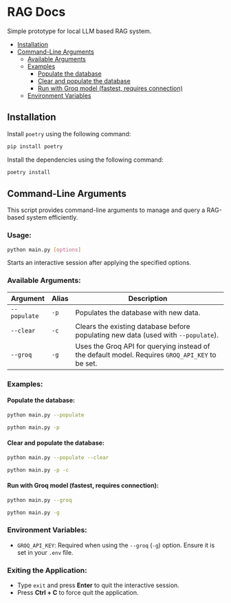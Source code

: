 # RAG Docs

Simple prototype for local LLM based RAG system.

- [Installation](#installation)
- [Command-Line Arguments](#command-line-arguments)
  - [Available Arguments](#available-arguments)
  - [Examples](#examples)
    - [Populate the database](#populate-the-database)
    - [Clear and populate the database](#clear-and-populate-the-database)
    - [Run with Groq model (fastest, requires connection)](#run-with-groq-model-fastest-requires-connection)
  - [Environment Variables](#environment-variables)

## Installation

Install `poetry` using the following command:

```bash
pip install poetry
```

Install the dependencies using the following command:

```bash
poetry install
```

## Command-Line Arguments

This script provides command-line arguments to manage and query a RAG-based system efficiently.

### Usage:

```bash
python main.py [options]
```

Starts an interactive session after applying the specified options.

### Available Arguments:

| Argument     | Alias | Description                                                                                     |
| ------------ | ----- | ----------------------------------------------------------------------------------------------- |
| `--populate` | `-p`  | Populates the database with new data.                                                           |
| `--clear`    | `-c`  | Clears the existing database before populating new data (used with `--populate`).               |
| `--groq`     | `-g`  | Uses the Groq API for querying instead of the default model. Requires `GROQ_API_KEY` to be set. |

### Examples:

#### Populate the database:

```bash
python main.py --populate
```

```bash
python main.py -p
```

#### Clear and populate the database:

```bash
python main.py --populate --clear
```

```bash
python main.py -p -c
```

#### Run with Groq model (fastest, requires connection):

```bash
python main.py --groq
```

```bash
python main.py -g
```

### Environment Variables:

- `GROQ_API_KEY`: Required when using the `--groq` (`-g`) option. Ensure it is set in your `.env` file.

### Exiting the Application:

- Type `exit` and press **Enter** to quit the interactive session.
- Press **Ctrl + C** to force quit the application.
